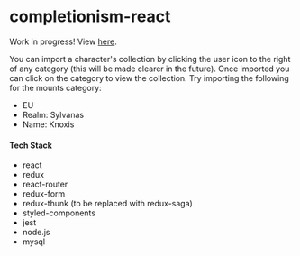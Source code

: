 # completionism-react

Work in progress! View [here](https://completionism.herokuapp.com/).

You can import a character's collection by clicking the user icon to the right of any category (this will be made clearer in the future). Once imported you can click on the category to view the collection. Try importing the following for the mounts category: 
- EU
- Realm: Sylvanas
- Name: Knoxis

#### Tech Stack
- react
- redux
- react-router
- redux-form
- redux-thunk (to be replaced with redux-saga)
- styled-components
- jest
- node.js
- mysql
